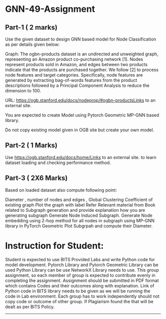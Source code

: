 # GNN-49-Assignment

## Part-1  ( 2 marks)

Use the given dataset to design GNN based model for Node Classification as per details given below:

Graph: The ogbn-products dataset is an undirected and unweighted graph, representing an Amazon product co-purchasing network [1]. Nodes represent products sold in Amazon, and edges between two products indicate that the products are purchased together. We follow [2] to process node features and target categories. Specifically, node features are generated by extracting bag-of-words features from the product descriptions followed by a Principal Component Analysis to reduce the dimension to 100.

URL: https://ogb.stanford.edu/docs/nodeprop/#ogbn-productsLinks to an external site.

You are expected to create Model using Pytorch Geometric MP-GNN based library.

Do not copy existing model given in OGB site but create your own model.


## Part-2 ( 1 Marks)

Use https://ogb.stanford.edu/docs/home/Links to an external site. to learn dataset loading and checking performance method.


## Part-3 ( 2X6 Marks)

Based  on loaded dataset also compute following point:

Diameter , number of nodes and edges , Global Clustering Coefficient of existing graph
Plot the graph with label
 Refer Relevant material from Book related to Subgraph generation and provide explanation how you are generating subgraph
Generate Node Induced Subgraph.
Generate Node embedding using 2-hop method for all nodes in subgraph using MP-GNN library in PyTorch Geometric
Plot Subgrpah and compute their Diameter.
 

# Instruction for Student:

Student is expected to use BITS Provided Labs and write Python code for model development.
Pytorch Library and Pytorch Geometric Library can be used
Python Library can be use
NetworkX Library needs to use.
This group assignment, so each member of group is expected to contribute evenly in completing the assignment.
Assignment should be submitted in PDF format which contains Codes and their outcomes along with explanation.
Link of Python code in BITS library needs to be given as we will be running the code in Lab environment.
Each group has to work independently should not copy code or outcome of other group. If Plagiarism found the that will be dealt as per BITS Policy.


----------------------------------------------------------------------------------------